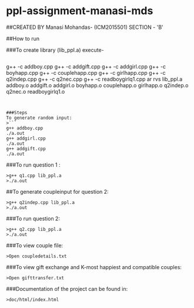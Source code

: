 # ppl-assignment-manasi-mds
##CREATED BY Manasi Mohandas- (ICM2015501) SECTION - 'B'

##How to run

###To create library (lib_ppl.a) execute-
>```
g++ -c addboy.cpp
g++ -c addgift.cpp
g++ -c addgirl.cpp
g++ -c boyhapp.cpp
g++ -c couplehapp.cpp
g++ -c girlhapp.cpp
g++ -c q2indep.cpp
g++ -c q2nec.cpp
g++ -c readboygirlq1.cpp
ar rvs lib_ppl.a addboy.o addgift.o addgirl.o boyhapp.o couplehapp.o girlhapp.o q2indep.o q2nec.o readboygirlq1.o
```


###Steps
To generate random input:
>```
g++ addboy.cpp
./a.out
g++ addgirl.cpp
./a.out
g++ addgift.cpp
./a.out
```
###To run question 1 :
```
>g++ q1.cpp lib_ppl.a
>./a.out
```
##To generate coupleinput for question 2:
```
>g++ q2indep.cpp lib_ppl.a
>./a.out
```

###To run question 2:
```
>g++ q2.cpp lib_ppl.a
>./a.out
```

###To view couple file:
```
>Open coupledetails.txt
```

###To view gift exchange and K-most happiest and compatible couples:
```
>Open gifttransfer.txt
```
###Documentation of the project can be found in:
```
>doc/html/index.html
